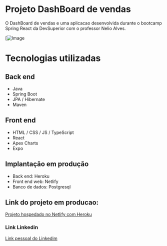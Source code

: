 # Projeto DashBoard de vendas

O DashBoard de vendas e uma aplicacao desenvolvida durante o bootcamp Spring React da DevSuperior com o professor Nelio Alves.

[![Image](https://media-exp1.licdn.com/dms/image/C4D22AQFqneWwS3ainA/feedshare-shrink_2048_1536/0/1636397500797?e=1639612800&v=beta&t=vHDbWYuTgDocDq8nnbzVB3DNZhHa-_jl8DJJzAA-IdI)

# Tecnologias utilizadas
## Back end
- Java
- Spring Boot
- JPA / Hibernate
- Maven
## Front end
- HTML / CSS / JS / TypeScript
- React
- Apex Charts
- Expo
## Implantação em produção
- Back end: Heroku
- Front end web: Netlify
- Banco de dados: Postgresql


## Link do projeto em producao:

[Projeto hospedado no Netlify com Heroku](https://dsvendas-julioleal.netlify.app/)


### Link Linkedin


[Link pessoal do Linkedim](https://www.linkedin.com/in/julio-cesar-freitas-leal-44226916a/)
